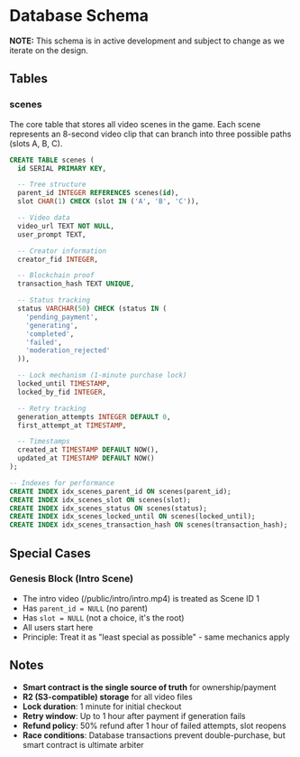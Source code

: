 # Database Schema

**NOTE:** This schema is in active development and subject to change as we iterate on the design.

## Tables

### scenes

The core table that stores all video scenes in the game. Each scene represents an 8-second video clip that can branch into three possible paths (slots A, B, C).

```sql
CREATE TABLE scenes (
  id SERIAL PRIMARY KEY,

  -- Tree structure
  parent_id INTEGER REFERENCES scenes(id),
  slot CHAR(1) CHECK (slot IN ('A', 'B', 'C')),

  -- Video data
  video_url TEXT NOT NULL,
  user_prompt TEXT,

  -- Creator information
  creator_fid INTEGER,

  -- Blockchain proof
  transaction_hash TEXT UNIQUE,

  -- Status tracking
  status VARCHAR(50) CHECK (status IN (
    'pending_payment',
    'generating',
    'completed',
    'failed',
    'moderation_rejected'
  )),

  -- Lock mechanism (1-minute purchase lock)
  locked_until TIMESTAMP,
  locked_by_fid INTEGER,

  -- Retry tracking
  generation_attempts INTEGER DEFAULT 0,
  first_attempt_at TIMESTAMP,

  -- Timestamps
  created_at TIMESTAMP DEFAULT NOW(),
  updated_at TIMESTAMP DEFAULT NOW()
);

-- Indexes for performance
CREATE INDEX idx_scenes_parent_id ON scenes(parent_id);
CREATE INDEX idx_scenes_slot ON scenes(slot);
CREATE INDEX idx_scenes_status ON scenes(status);
CREATE INDEX idx_scenes_locked_until ON scenes(locked_until);
CREATE INDEX idx_scenes_transaction_hash ON scenes(transaction_hash);
```

## Special Cases

### Genesis Block (Intro Scene)
- The intro video (/public/intro/intro.mp4) is treated as Scene ID 1
- Has `parent_id = NULL` (no parent)
- Has `slot = NULL` (not a choice, it's the root)
- All users start here
- Principle: Treat it as "least special as possible" - same mechanics apply

## Notes

- **Smart contract is the single source of truth** for ownership/payment
- **R2 (S3-compatible) storage** for all video files
- **Lock duration**: 1 minute for initial checkout
- **Retry window**: Up to 1 hour after payment if generation fails
- **Refund policy**: 50% refund after 1 hour of failed attempts, slot reopens
- **Race conditions**: Database transactions prevent double-purchase, but smart contract is ultimate arbiter
